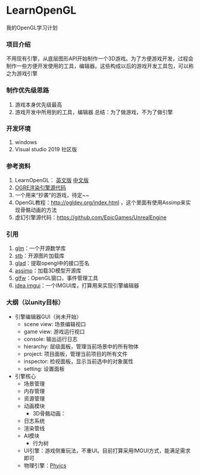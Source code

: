 # LearnOpenGL
我的OpenGL学习计划

### 项目介绍
不用现有引擎，从底层图形API开始制作一个3D游戏。为了方便游戏开发，过程会制作一些方便开发使用的工具，编辑器。这些构成以后的游戏开发工具包，可以称之为游戏引擎

### 制作优先级思路
1. 游戏本身优先级最高
2. 游戏开发中所用到的工具，编辑器
总结：为了做游戏，不为了做引擎

### 开发环境
1. windows
2. Visual studio 2019 社区版

### 参考资料
1. LearnOpenGL： [英文版](https://learnopengl.com/In-Practice/Debugging)  [中文版](https://learnopengl-cn.github.io/)
2. [OGRE渲染引擎源代码](https://www.ogre3d.org/) 
3. 一个用来“抄袭”的游戏，待定~~
4. OpenGL教程：http://ogldev.org/index.html ，这个里面有使用Assimp来实现骨骼动画的方法
5. 虚幻引擎源代码：https://github.com/EpicGames/UnrealEngine

### 引用
1. [glm](https://github.com/g-truc/glm.git)：一个开源数学库
2. [stb](https://github.com/nothings/stb.git)：开源图片加载库
3. [glad](https://glad.dav1d.de/)：提取opengl中的接口签名
4. [assimp](http://www.assimp.org/)：加载3D模型开源库
5. [glfw](https://www.glfw.org/)：OpenGL窗口，事件管理工具
6. [idea imgui](https://github.com/ocornut/imgui/tree/docking)：一个IMGUI库，打算用来实现引擎编辑器

### 大纲（以unity目标）
+ 引擎编辑器GUI（尚未开始）
  + scene view: 场景编辑视口
  + game view: 游戏运行视口
  + console: 输出运行日志
  + hierarchy: 层级面板，管理当前场景中的所有物体
  + project: 项目面板，管理当前项目的所有文件
  + inspector: 检视面板，显示当前选中的对象属性
  + setting: 设置面板
+ 引擎核心
  + 场景管理
  + 内存管理
  + 资源管理
  + 动画模块
    + 3D骨骼动画：
  + 日志系统
  + 渲染管线
  + AI模块
    + 行为树
  + UI引擎：游戏侧重玩法，不重UI。目前打算采用IMGUI方式，能满足需求即可
  + 物理引擎：[Phyics](https://github.com/NVIDIAGameWorks/PhysX-3.4)
 
